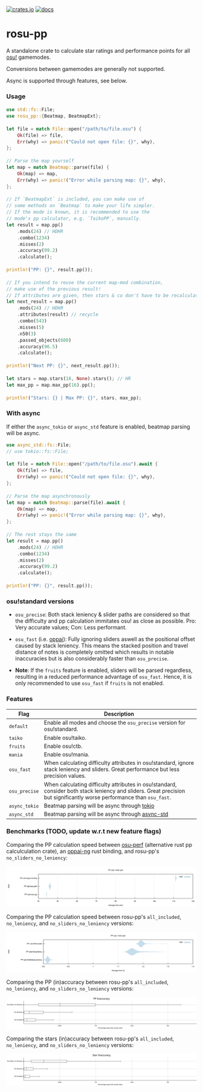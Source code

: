 [![crates.io](https://img.shields.io/crates/v/rosu-pp.svg)](https://crates.io/crates/rosu-pp) [![docs](https://docs.rs/rosu-pp/badge.svg)](https://docs.rs/rosu-pp)

# rosu-pp

A standalone crate to calculate star ratings and performance points for all [osu!](https://osu.ppy.sh/home) gamemodes.

Conversions between gamemodes are generally not supported.

Async is supported through features, see below.

### Usage

```rust
use std::fs::File;
use rosu_pp::{Beatmap, BeatmapExt};

let file = match File::open("/path/to/file.osu") {
    Ok(file) => file,
    Err(why) => panic!("Could not open file: {}", why),
};

// Parse the map yourself
let map = match Beatmap::parse(file) {
    Ok(map) => map,
    Err(why) => panic!("Error while parsing map: {}", why),
};

// If `BeatmapExt` is included, you can make use of
// some methods on `Beatmap` to make your life simpler.
// If the mode is known, it is recommended to use the
// mode's pp calculator, e.g. `TaikoPP`, manually.
let result = map.pp()
    .mods(24) // HDHR
    .combo(1234)
    .misses(2)
    .accuracy(99.2)
    .calculate();

println!("PP: {}", result.pp());

// If you intend to reuse the current map-mod combination,
// make use of the previous result!
// If attributes are given, then stars & co don't have to be recalculated.
let next_result = map.pp()
    .mods(24) // HDHR
    .attributes(result) // recycle
    .combo(543)
    .misses(5)
    .n50(3)
    .passed_objects(600)
    .accuracy(96.5)
    .calculate();

println!("Next PP: {}", next_result.pp());

let stars = map.stars(16, None).stars(); // HR
let max_pp = map.max_pp(16).pp();

println!("Stars: {} | Max PP: {}", stars, max_pp);
```

### With async
If either the `async_tokio` or `async_std` feature is enabled, beatmap parsing will be async.

```rust
use async_std::fs::File;
// use tokio::fs::File;

let file = match File::open("/path/to/file.osu").await {
    Ok(file) => file,
    Err(why) => panic!("Could not open file: {}", why),
};

// Parse the map asynchronously
let map = match Beatmap::parse(file).await {
    Ok(map) => map,
    Err(why) => panic!("Error while parsing map: {}", why),
};

// The rest stays the same
let result = map.pp()
    .mods(24) // HDHR
    .combo(1234)
    .misses(2)
    .accuracy(99.2)
    .calculate();

println!("PP: {}", result.pp());
```

### osu!standard versions

- `osu_precise`: Both stack leniency & slider paths are considered so that the difficulty and pp calculation immitates osu! as close as possible. Pro: Very accurate values; Con: Less performant.
- `osu_fast` (i.e. [oppai](https://github.com/Francesco149/oppai-ng)): Fully ignoring sliders aswell as the positional offset caused by stack leniency. This means the stacked position and travel distance of notes is completely omitted which results in notable inaccuracies but is also considerably faster than `osu_precise`.

- **Note**: If the `fruits` feature is enabled, sliders will be parsed regardless, resulting in a reduced performance advantage of `osu_fast`. Hence, it is only recommended to use `osu_fast` if `fruits` is not enabled.

### Features

| Flag | Description |
|-----|-----|
| `default` | Enable all modes and choose the `osu_precise` version for osu!standard. |
| `taiko` | Enable osu!taiko. |
| `fruits` | Enable osu!ctb. |
| `mania` | Enable osu!mania. |
| `osu_fast` | When calculating difficulty attributes in osu!standard, ignore stack leniency and sliders. Great performance but less precision values. |
| `osu_precise` | When calculating difficulty attributes in osu!standard, consider both stack leniency and sliders. Great precision but significantly worse performance than `osu_fast`. |
| `async_tokio` | Beatmap parsing will be async through [tokio](https://github.com/tokio-rs/tokio) |
| `async_std` | Beatmap parsing will be async through [async-std](https://github.com/async-rs/async-std) |

### Benchmarks (TODO, update w.r.t new feature flags)

Comparing the PP calculation speed between [osu-perf](https://gitlab.com/JackRedstonia/osu-perf/) (alternative rust pp calculculation crate), an [oppai-ng](https://github.com/Francesco149/oppai-ng) rust binding, and rosu-pp's `no_sliders_no_leniency`:

<img src="./benchmark_results/crates_pp_calc.svg">

Comparing the PP calculation speed between rosu-pp's `all_included`, `no_leniency`, and `no_sliders_no_leniency` versions:

<img src="./benchmark_results/rosu_pp_calc.svg">

Comparing the PP (in)accuracy between rosu-pp's `all_included`, `no_leniency`, and `no_sliders_no_leniency` versions:

<img src="./benchmark_results/pp_inaccuracy.svg">

Comparing the stars (in)accuracy between rosu-pp's `all_included`, `no_leniency`, and `no_sliders_no_leniency` versions:

<img src="./benchmark_results/stars_inaccuracy.svg">

